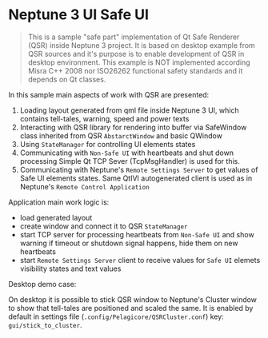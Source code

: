 # Neptune 3 UI Safe UI

> This is a sample "safe part" implementation of Qt Safe Renderer (QSR) inside Neptune 3 project.
> It is based on desktop example from QSR sources and it's purpose is to enable development of QSR in desktop environment.
> This example is NOT implemented according Misra C++ 2008 nor ISO26262 functional safety standards and it depends on Qt classes.

In this sample main aspects of work with QSR are presented:

1. Loading layout generated from qml file inside Neptune 3 UI, which contains tell-tales, warning, speed and power texts
2. Interacting with QSR library for rendering into buffer via SafeWindow class inherited from QSR `AbstarctWindow` and basic QWindow
3. Using `StateManager` for controlling UI elements states
4. Communicating with `Non-Safe UI` with heartbeats and shut down processing
    Simple Qt TCP Sever (TcpMsgHandler) is used for this.
5. Communicating with Neptune's `Remote Settings Server` to get values of Safe UI elements states.
    Same QtIVI autogenerated client is used as in Neptune's `Remote Control Application`

Application main work logic is:

* load generated layout
* create window and connect it to QSR `StateManager`
* start TCP server for processing heartbeats from `Non-Safe UI` and show warning if timeout or shutdown signal happens, hide them on new heartbeats
* start `Remote Settings Server` client to receive values for `Safe UI` elemets visibility states and text values

Desktop demo case:

On desktop it is possible to stick QSR window to Neptune's Cluster window to show that tell-tales are positioned and scaled the same.
It is enabled by default in settings file (`.config/Pelagicore/QSRCluster.conf`) key: `gui/stick_to_cluster`.
